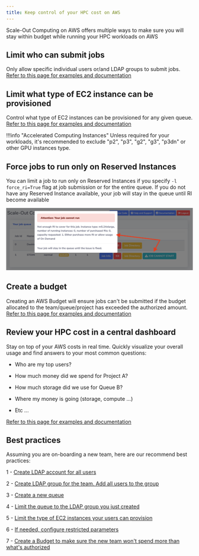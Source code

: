 ```yaml
---
title: Keep control of your HPC cost on AWS
---
```


Scale-Out Computing on AWS offers multiple ways to make sure you will stay within budget while running your HPC workloads on AWS

## Limit who can submit jobs

Only allow specific individual users or/and LDAP groups to submit jobs. [Refer to this page for examples and documentation](../../security/manage-queue-acls/)


## Limit what type of EC2 instance can be provisioned 

Control what type of EC2 instances can be provisioned for any given queue. [Refer to this page for examples and documentation](../../security/manage-queue-instance-types/)

!!!info "Accelerated Computing Instances"
    Unless required for your workloads, it's recommended to exclude "p2", "p3", "g2", "g3", "p3dn" or other GPU instances type. 

## Force jobs to run only on Reserved Instances

You can limit a job to run only on Reserved Instances if you specify `-l force_ri=True` flag at job submission or for the entire queue.
If you do not have any Reserved Instance available, your job will stay in the queue until RI become available

![](../imgs/force-ri-1.png)


## Create a budget

Creating an AWS Budget will ensure jobs can't be submitted if the budget allocated to the team/queue/project has exceeded the authorized amount.
[Refer to this page for examples and documentation](../../analytics/set-up-budget-project/)

## Review your HPC cost in a central dashboard

Stay on top of your AWS costs in real time. Quickly visualize your overall usage and find answers to your most common questions:

- Who are my top users?

- How much money did we spend for Project A?

- How much storage did we use for Queue B?

- Where my money is going (storage, compute ...)

- Etc ...
  
[Refer to this page for examples and documentation](../../analytics/review-hpc-costs/)

## Best practices

Assuming you are on-boarding a new team, here are our recommend best practices:

1 - [Create LDAP account for all users](../../tutorials/manage-ldap-users/#add-users)

2 - [Create LDAP group for the team. Add all users to the group](../../tutorials/manage-ldap-users/#other-ldap-operations)

3 - [Create a new queue](../../tutorials/create-your-own-queue/#queue-with-automatic-instance-provisioning)

4 - [Limit the queue to the LDAP group you just created](../../security/manage-queue-acls/#manage-acls-using-ldap-groups)

5 - [Limit the type of EC2 instances your users can provision](../../security/manage-queue-instance-types/)

6 - [If needed, configure restricted parameters](../../security/manage-queue-restricted-parameters/)

7 - [Create a Budget to make sure the new team won't spend more than what's authorized](../../analytics/set-up-budget-project/)